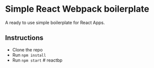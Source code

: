 # Simple React Webpack boilerplate

A ready to use simple boilerplate for React Apps.

## Instructions

* Clone the repo
* Run `npm install`
* Run `npm start`
#   r e a c t b p  
 